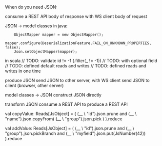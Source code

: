 When do you need JSON:

consume a REST API
  body of response with WS client
  body of request

  JSON -> model classes
    in java:

        ObjectMapper mapper = new ObjectMapper();
        mapper.configure(DeserializationFeature.FAIL_ON_UNKNOWN_PROPERTIES, false);
        Json.setObjectMapper(mapper);


  in scala
  // TODO: validate id != -1 (.filter(_ != -1))
  // TODO: with optional field
  // TODO: defined default reads and writes
  // TODO: defined reads and writes in one time


produce JSON
  send JSON to other server, with WS client
  send JSON to client (browser, other server)

  model classes -> JSON
  construct JSON directly

transform JSON
  consume a REST API to produce a REST API

  val copyValue: Reads[JsObject] = (
      (__ \ "id").json.prune and
      (__ \ "name").json.copyFrom( (__ \ "group").json.pick )
    ).reduce

  val addValue: Reads[JsObject] = (
      (__ \ "id").json.prune and
        (__ \ "group").json.pickBranch and
        (__ \ "myfield").json.put(JsNumber(42))
    ).reduce


